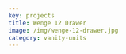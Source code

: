```yaml
---
key: projects
title: Wenge 12 Drawer
image: /img/wenge-12-drawer.jpg
category: vanity-units
---
```


